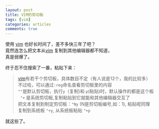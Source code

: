 ```yaml
---
layout: post
title: VIM的剪切板
tags: [vim]
categories: articles
comments: true
---
```


使用 [vim][] 也好长时间了，差不多快三年了吧？  
竟然连怎么把文本从[vim][] 复制到其他编辑器都不知道，  
真是弱爆了。

终于忍不住搜索了一番，粘贴下来：

> [vim][]有若干个剪切板，具体数目不定（有人说是12个，我的比较多）  
> 不过哈，可以通过```:reg```命名查看剪切板里的内容  
> ```""```是默认剪切板，执行```y```（复制)和 ```p```(粘贴)时，默认操作的都是这个板  
> ``` "+``` 是系统剪切板,复制粘贴到它就能和其他编辑器交互了  
> 把文本复制到制定剪切板：```"Ny``` (N是剪切板编号,如：1), 粘贴呢同理  
> 复制到系统板 ```"+y```, 从系统板粘贴 ```"+p```

就这些了。




[vim]: http://www.vim.org "vim官网"
